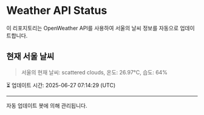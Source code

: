 
# Weather API Status

이 리포지토리는 OpenWeather API를 사용하여 서울의 날씨 정보를 자동으로 업데이트합니다.

## 현재 서울 날씨
> 서울의 현재 날씨: scattered clouds, 온도: 26.97°C, 습도: 64%

⏳ 업데이트 시간: 2025-06-27 07:14:29 (UTC)

---
자동 업데이트 봇에 의해 관리됩니다.
